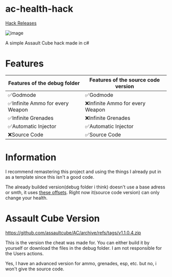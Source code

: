 # ac-health-hack
[Hack Releases](https://github.com/itssnee/ac-health-hack/releases)

![image](https://media.discordapp.net/attachments/1021828286541733978/1058488472479989820/image.png?width=876&height=465)

A simple Assault Cube hack made in c#

# Features
| Features of the debug folder    | Features of the source code version |
|---------------------------------|-------------------------------------|
| ✅Godmode                        | ✅Godmode                            |
| ✅Infinite Ammo for every Weapon | ❌Infinite Ammo for every Weapon     |
| ✅Infinite Grenades              | ❌Infinite Grenades                  |
| ✅Automatic Injector             | ✅Automatic Injector                 |
| ❌Source Code                    | ✅Source Code                        |

# Information
I recommend remastering this project and using the things I already put in as a template since this isn't a good code.

The already builded version(debug folder i think) doesn't use a base adress or smth, it uses [these offsets](https://github.com/itssnee/assault-cube-offsets).
Right now it(source code version) can only change your health.

# Assault Cube Version
https://github.com/assaultcube/AC/archive/refs/tags/v1.1.0.4.zip

This is the version the cheat was made for.
You can either build it by yourself or download the files in the debug folder.
I am not responsible for the Users actions.

Yes, I have an advanced version for ammo, grenades, esp, etc. but no, i won't give the source code.
